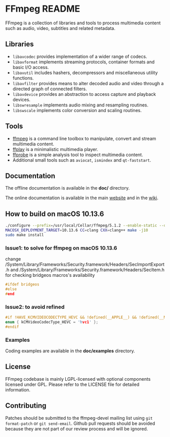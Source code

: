 FFmpeg README
=============

FFmpeg is a collection of libraries and tools to process multimedia content
such as audio, video, subtitles and related metadata.

## Libraries

* `libavcodec` provides implementation of a wider range of codecs.
* `libavformat` implements streaming protocols, container formats and basic I/O access.
* `libavutil` includes hashers, decompressors and miscellaneous utility functions.
* `libavfilter` provides means to alter decoded audio and video through a directed graph of connected filters.
* `libavdevice` provides an abstraction to access capture and playback devices.
* `libswresample` implements audio mixing and resampling routines.
* `libswscale` implements color conversion and scaling routines.

## Tools

* [ffmpeg](https://ffmpeg.org/ffmpeg.html) is a command line toolbox to
  manipulate, convert and stream multimedia content.
* [ffplay](https://ffmpeg.org/ffplay.html) is a minimalistic multimedia player.
* [ffprobe](https://ffmpeg.org/ffprobe.html) is a simple analysis tool to inspect
  multimedia content.
* Additional small tools such as `aviocat`, `ismindex` and `qt-faststart`.

## Documentation

The offline documentation is available in the **doc/** directory.

The online documentation is available in the main [website](https://ffmpeg.org)
and in the [wiki](https://trac.ffmpeg.org).

## How to build on macOS 10.13.6

```bash
./configure --prefix=/usr/local/Cellar/ffmpeg/5.1.2 --enable-static --disable-runtime-cpudetect --disable-doc --enable-swresample --disable-swscale --disable-postproc --disable-avfilter --disable-debug --enable-audiotoolbox --disable-sdl2 --enable-videotoolbox --enable-opencl --enable-gpl --disable-shared --disable-iconv
MACOSX_DEPLOYMENT_TARGET=10.13.6 CC=clang CXX=clang++ make -j10
sudo make install
```

### Issue1:  to solve for ffmpeg on macOS 10.13.6

change /System/Library/Frameworks/Security.framework/Headers/SecImportExport.h and /System/Library/Frameworks/Security.framework/Headers/SecItem.h for checking bridgeos macros's availability

```c++
#ifdef bridgeos
#else
#end
```

### Issue2:  to avoid refined 

```c++
#if !HAVE_KCMVIDEOCODECTYPE_HEVC && !defined(__APPLE__) && !defined(__MACH__)
enum { kCMVideoCodecType_HEVC = 'hvc1' };
#endif
```

### Examples

Coding examples are available in the **doc/examples** directory.

## License

FFmpeg codebase is mainly LGPL-licensed with optional components licensed under
GPL. Please refer to the LICENSE file for detailed information.

## Contributing

Patches should be submitted to the ffmpeg-devel mailing list using
`git format-patch` or `git send-email`. Github pull requests should be
avoided because they are not part of our review process and will be ignored.
